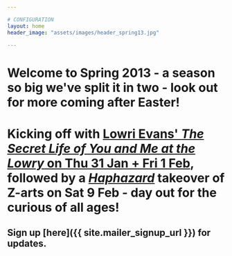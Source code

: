 ```yaml
---

# CONFIGURATION
layout: home
header_image: "assets/images/header_spring13.jpg"

---
```


# Welcome to Spring 2013 - a season so big we've split it in two - look out for more coming after Easter!     
# Kicking off with [Lowri Evans' *The Secret Life of You and Me at the Lowry* on Thu 31 Jan + Fri 1 Feb](/current/2013-springsummer/evans/index.html), followed by a [*Haphazard*](/current/2013-springsummer/haphazard/index.html) takeover of Z-arts on Sat 9 Feb - day out for the curious of all ages!    

## Sign up [here]({{ site.mailer_signup_url }}) for updates.